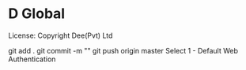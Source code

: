 # D Global

License: Copyright Dee(Pvt) Ltd

git add .
git commit -m ""
git push origin master
Select 1 - Default Web Authentication

